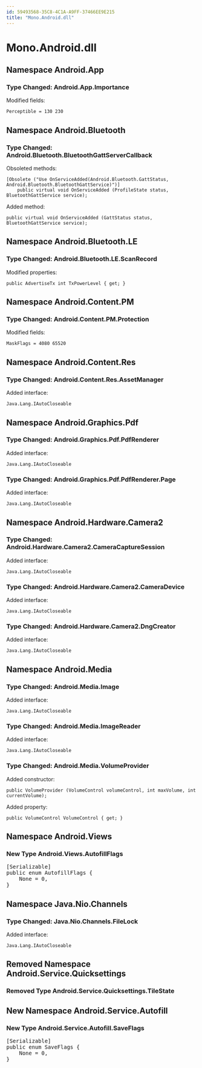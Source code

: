 ```yaml
---
id: 59493568-35C8-4C1A-A9FF-37466EE9E215
title: "Mono.Android.dll"
---
```


# Mono.Android.dll

## Namespace Android.App

### Type Changed: Android.App.Importance

Modified fields:

```
Perceptible = 130 230
```





## Namespace Android.Bluetooth

### Type Changed: Android.Bluetooth.BluetoothGattServerCallback

Obsoleted methods:

```
[Obsolete ("Use OnServiceAdded(Android.Bluetooth.GattStatus, Android.Bluetooth.BluetoothGattService)")]
	public virtual void OnServiceAdded (ProfileState status, BluetoothGattService service);
```

Added method:

```
public virtual void OnServiceAdded (GattStatus status, BluetoothGattService service);
```







## Namespace Android.Bluetooth.LE

### Type Changed: Android.Bluetooth.LE.ScanRecord

Modified properties:

```
public AdvertiseTx int TxPowerLevel { get; }
```





## Namespace Android.Content.PM

### Type Changed: Android.Content.PM.Protection

Modified fields:

```
MaskFlags = 4080 65520
```





## Namespace Android.Content.Res

### Type Changed: Android.Content.Res.AssetManager

Added interface:

```
Java.Lang.IAutoCloseable
```







## Namespace Android.Graphics.Pdf

### Type Changed: Android.Graphics.Pdf.PdfRenderer

Added interface:

```
Java.Lang.IAutoCloseable
```



### Type Changed: Android.Graphics.Pdf.PdfRenderer.Page

Added interface:

```
Java.Lang.IAutoCloseable
```









## Namespace Android.Hardware.Camera2

### Type Changed: Android.Hardware.Camera2.CameraCaptureSession

Added interface:

```
Java.Lang.IAutoCloseable
```





### Type Changed: Android.Hardware.Camera2.CameraDevice

Added interface:

```
Java.Lang.IAutoCloseable
```





### Type Changed: Android.Hardware.Camera2.DngCreator

Added interface:

```
Java.Lang.IAutoCloseable
```







## Namespace Android.Media

### Type Changed: Android.Media.Image

Added interface:

```
Java.Lang.IAutoCloseable
```





### Type Changed: Android.Media.ImageReader

Added interface:

```
Java.Lang.IAutoCloseable
```





### Type Changed: Android.Media.VolumeProvider

Added constructor:

```
public VolumeProvider (VolumeControl volumeControl, int maxVolume, int currentVolume);
```



Added property:

```
public VolumeControl VolumeControl { get; }
```







## Namespace Android.Views

### New Type Android.Views.AutofillFlags

<pre class='added' data-is-non-breaking="">
[Serializable]
public enum AutofillFlags {
	<span class='added added-field ' data-is-non-breaking="">None = 0,</span>
}
</pre>





## Namespace Java.Nio.Channels

### Type Changed: Java.Nio.Channels.FileLock

Added interface:

```
Java.Lang.IAutoCloseable
```







## Removed Namespace Android.Service.Quicksettings

### Removed Type  <span class='breaking' data-is-breaking="">Android.Service.Quicksettings.TileState</span>



## New Namespace Android.Service.Autofill

### New Type Android.Service.Autofill.SaveFlags

<pre class='added' data-is-non-breaking="">
[Serializable]
public enum SaveFlags {
	<span class='added added-field ' data-is-non-breaking="">None = 0,</span>
}
</pre>
